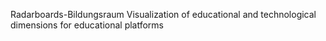 Radarboards-Bildungsraum
Visualization of educational and technological dimensions for educational platforms
